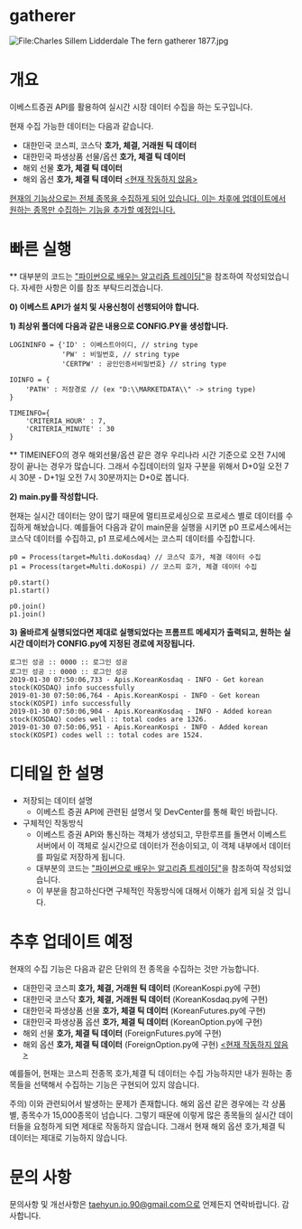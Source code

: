 # gatherer

![File:Charles Sillem Lidderdale The fern gatherer 1877.jpg](https://upload.wikimedia.org/wikipedia/commons/thumb/2/26/Charles_Sillem_Lidderdale_The_fern_gatherer_1877.jpg/415px-Charles_Sillem_Lidderdale_The_fern_gatherer_1877.jpg)



# 개요

이베스트증권 API를 활용하여 실시간 시장 데이터 수집을 하는 도구입니다.

현재 수집 가능한 데이터는 다음과 같습니다.  



- 대한민국 코스피, 코스닥 **호가, 체결, 거래원 틱 데이터**
- 대한민국 파생상품 선물/옵션 **호가, 체결 틱 데이터**
- 해외 선물 **호가, 체결 틱 데이터**
- 해외 옵션 **호가, 체결 틱 데이터** <u><현재 작동하지 않음></u>



<u>현재의 기능상으로는 전체 종목을 수집하게 되어 있습니다. 이는 차후에 업데이트에서 원하는 종목만 수집하는 기능을 추가할 예정입니다.</u>





# 빠른 실행

** 대부분의 코드는 ["파이썬으로 배우는 알고리즘 트레이딩"](https://wikidocs.net/book/110)을 참조하여 작성되었습니다. 자세한 사항은 이를 참조 부탁드리겠습니다.



**0) 이베스트 API가 설치 및 사용신청이 선행되어야 합니다.**



**1) 최상위 폴더에 다음과 같은 내용으로 CONFIG.PY을 생성합니다.**

```
LOGININFO = {'ID' : 이베스트아이디, // string type
             'PW' : 비밀번호, // string type
             'CERTPW' : 공인인증서비밀번호} // string type
             
IOINFO = {
    'PATH' : 저장경로 // (ex "D:\\MARKETDATA\\" -> string type)
}

TIMEINFO={
    'CRITERIA_HOUR' : 7,
    'CRITERIA_MINUTE' : 30
}
```

** TIMEINEFO의 경우 해외선물/옵션 같은 경우 우리나라 시간 기준으로 오전 7시에 장이 끝나는 경우가 많습니다. 그래서 수집데이터의 일자 구분을 위해서 D+0일 오전 7시 30분 - D+1일 오전 7시 30분까지는 D+0로 봅니다. 



**2) main.py를 작성합니다.**

현재는 실시간 데이터는 양이 많기 때문에 멀티프로세싱으로 프로세스 별로 데이터를 수집하게 해놨습니다. 예를들어 다음과 같이 main문을 실행을 시키면 p0 프로세스에서는 코스닥 데이터를 수집하고, p1 프로세스에서는 코스피 데이터를 수집합니다.



```
p0 = Process(target=Multi.doKosdaq) // 코스닥 호가, 체결 데이터 수집
p1 = Process(target=Multi.doKospi) // 코스피 호가, 체결 데이터 수집

p0.start()
p1.start()

p0.join()
p1.join()
```



**3) 올바르게 실행되었다면 제대로 실행되었다는 프롬프트 메세지가 출력되고, 원하는 실시간 데이터가 CONFIG.py에 지정된 경로에 저장됩니다.**



```
로그인 성공 :: 0000 :: 로그인 성공
로그인 성공 :: 0000 :: 로그인 성공
2019-01-30 07:50:06,733 - Apis.KoreanKosdaq - INFO - Get korean stock(KOSDAQ) info successfully
2019-01-30 07:50:06,764 - Apis.KoreanKospi - INFO - Get korean stock(KOSPI) info successfully
2019-01-30 07:50:06,904 - Apis.KoreanKosdaq - INFO - Added korean stock(KOSDAQ) codes well :: total codes are 1326.
2019-01-30 07:50:06,951 - Apis.KoreanKospi - INFO - Added korean stock(KOSPI) codes well :: total codes are 1524.
```



# 디테일 한 설명

- 저장되는 데이터 설명
  - 이베스트 증권 API에 관련된 설명서 및 DevCenter를 통해 확인 바랍니다.
- 구체적인 작동방식
  - 이베스트 증권 API와 통신하는 객체가 생성되고, 무한루프를 돌면서 이베스트서버에서 이 객체로 실시간으로 데이터가 전송이되고, 이 객체 내부에서 데이터를 파일로 저장하게 됩니다.
  - 대부분의 코드는 ["파이썬으로 배우는 알고리즘 트레이딩"](https://wikidocs.net/book/110)을 참조하여 작성되었습니다.
  - 이 부분을 참고하신다면 구체적인 작동방식에 대해서 이해가 쉽게 되실 것 입니다.



# 추후 업데이트 예정

현재의 수집 기능은 다음과 같은 단위의 전 종목을 수집하는 것만 가능합니다.

- 대한민국 코스피 **호가, 체결, 거래원 틱 데이터** (KoreanKospi.py에 구현)
- 대한민국 코스닥 **호가, 체결, 거래원 틱 데이터** (KoreanKosdaq.py에 구현)
- 대한민국 파생상품 선물 **호가, 체결 틱 데이터** (KoreanFutures.py에 구현)
- 대한민국 파생상품 옵션 **호가, 체결 틱 데이터** (KoreanOption.py에 구현)
- 해외 선물 **호가, 체결 틱 데이터** (ForeignFutures.py에 구현)
- 해외 옵션 **호가, 체결 틱 데이터** (ForeignOption.py에 구현) <u><현재 작동하지 않음></u>



예를들어, 현재는 코스피 전종목 호가,체결 틱 데이터는 수집 가능하지만 내가 원하는 종목들을 선택해서 수집하는 기능은 구현되어 있지 않습니다. 

주의) 이와 관련되어서 발생하는 문제가 존재합니다. 해외 옵션 같은 경우에는 각 상품별, 종목수가 15,000종목이 넘습니다. 그렇기 때문에 이렇게 많은 종목들의 실시간 데이터들을 요청하게 되면 제대로 작동하지 않습니다. 그래서 현재 해외 옵션 호가,체결 틱 데이터는 제대로 기능하지 않습니다.



# 문의 사항

문의사항 및 개선사항은 taehyun.jo.90@gmail.com으로 언제든지 연락바랍니다. 감사합니다.





